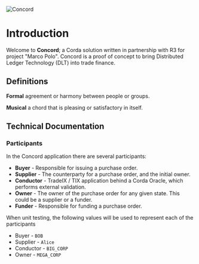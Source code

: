 ![Concord](https://github.com/TXCTeam/Concord/blob/release-V1/Concord.png)

# Introduction

Welcome to **Concord**; a Corda solution written in partnership with R3 for project "Marco Polo". Concord is a proof of concept to bring Distributed Ledger Technology (DLT) into trade finance.



## Definitions

**Formal** agreement or harmony between people or groups.

**Musical** a chord that is pleasing or satisfactory in itself.



## Technical Documentation

### Participants

In the Concord application there are several participants:

- **Buyer** - Responsible for issuing a purchase order.
- **Supplier** - The counterparty for a purchase order, and the initial owner.
- **Conductor** - TradeIX / TIX application behind a Corda Oracle, which performs external validation.
- **Owner** - The owner of the purchase order for any given state. This could be a supplier or a funder.
- **Funder** - Responsible for funding a purchase order.

When unit testing, the following values will be used to represent each of the participants

- Buyer - `BOB` 
- Supplier - `Alice`
- Conductor - `BIG_CORP`
- Owner - `MEGA_CORP`